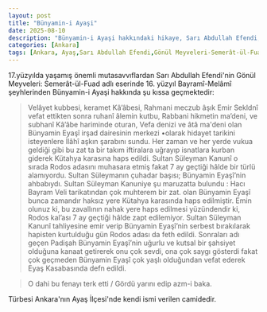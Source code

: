 ```yaml
---
layout: post
title: "Bünyamin-i Ayaşi"
date: 2025-08-10
description: "Bünyamin-i Ayaşi hakkındaki hikaye, Sarı Abdullah Efendi, Gönül Meyveleri: Semerât-ül-Fuad, Ankara, Ayaş"
categories: [Ankara]
tags: [Ankara, Ayaş,Sarı Abdullah Efendi,Gönül Meyveleri-Semerât-ül-Fuad]
---
```



17.yüzyılda yaşamış önemli mutasavvıflardan Sarı Abdullah Efendi'nin Gönül Meyveleri: Semerât-ül-Fuad adlı eserinde 16. yüzyıl Bayramî-Melâmî şeyhlerinden Bünyamin-i Ayaşi  hakkında şu kıssa geçmektedir:

> Velâyet kubbesi, keramet Kâ’âbesi, Rahmani meczub âşık Emir Sekldnî vefat ettikten sonra ruhanî âlemin kutbu, Rabbani hikmetin ma’deni, ve subhanî Kâ’âbe hariminde oturan, Vefa denizi ve âtâ ma'deni olan Bünyamin Eyaşî irşad dairesinin merkezi •olarak hidayet tarikini isteyenlere İlâhî aşkın şarabını sundu. Her zaman ve her yerde vukua geldiği gibi bu zat ta bir takım iftiralara uğrayıp isnatlara kurban giderek Kütahya karasına haps edildi. Sultan Süleyman Kanunî o sırada Rodos adasını muhasara etmiş fakat 7 ay geçtiği hâlde bir türlü alamıyordu. Sultan Süleymanın çuhadar başısı; Bünyamin Eyaşî’nin ahbabıydı. Sultan Süleyman Kanuniye şu maruzatta bulundu : Hacı Bayram Veli tarikatından çok muhterem bir zat. olan Bünyamin Eyaşî bunca zamandır haksız yere Kütahya karasında haps edilmiştir. Emin olunuz ki, bu zavallının nahak yere haps edilmesi yüzündendir ki, Rodos kal’ası 7 ay geçtiği hâlde zapt edilemiyor. Sultan Süleyman Kanunî tahliyesine emir verip Bünyamin Eyaşî’nin serbest bırakılarak hapisten kurtulduğu gün Rodos adası da feth edildi. Sonraları adı geçen Padişah Bünyamin Eyaşî’nin uğurlu ve kutsal bir şahsiyet olduğuna kanaat getirerek onu çok sevdi, ona çok saygı gösterdi fakat çok geçmeden Bünyamin Eyaşî çok yaşlı olduğundan vefat ederek Eyaş Kasabasında defn edildi.

> O dahi bu fenayı terk etti / Gördü yarını edip azm-i baka.




Türbesi Ankara'nın Ayaş İlçesi'nde kendi ismi verilen camidedir.
